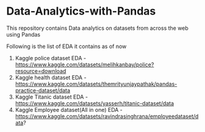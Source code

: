 # Data-Analytics-with-Pandas
This repository contains Data analytics on datasets from across the web using Pandas

Following is the list of EDA it contains as of now
1. Kaggle police dataset EDA - https://www.kaggle.com/datasets/melihkanbay/police?resource=download
2. Kaggle health dataset EDA - https://www.kaggle.com/datasets/themrityunjaypathak/pandas-practice-dataset/data
3. Kaggle Titanic dataset EDA - https://www.kaggle.com/datasets/yasserh/titanic-dataset/data
4. Kaggle Employee dataset(All in one) EDA - https://www.kaggle.com/datasets/ravindrasinghrana/employeedataset/data?
